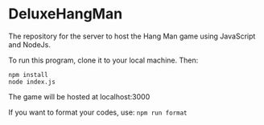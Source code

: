 # DeluxeHangMan
The repository for the server to host the Hang Man game using JavaScript and NodeJs.

To run this program, clone it to your local machine. Then:
```
npm install
node index.js
```
The game will be hosted at localhost:3000

If you want to format your codes, use:
```npm run format```
